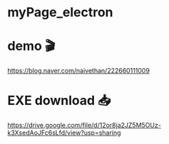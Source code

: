 # myPage_electron

# demo 🎬
https://blog.naver.com/naivethan/222660111009

# EXE download 📥
https://drive.google.com/file/d/12or8ja2JZ5M5OUz-k3XsedAoJFc6sLfd/view?usp=sharing
